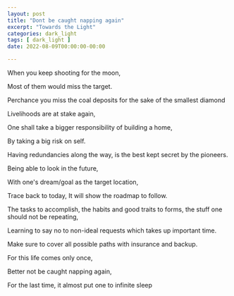 ```yaml
---
layout: post
title: "Dont be caught napping again"
excerpt: "Towards the Light"
categories: dark_light
tags: [ dark_light ]
date: 2022-08-09T00:00:00-00:00

---
```


When you keep shooting for the moon,

Most of them would miss the target.

Perchance you miss the coal deposits for the sake of the smallest diamond

Livelihoods are at stake again,

One shall take a bigger responsibility of building a home,

By taking a big risk on self.

Having redundancies along the way, is the best kept secret by the pioneers.

Being able to look in the future,

With one's dream/goal as the target location, 

Trace back to today, It will show the roadmap to follow.

The tasks to accomplish, the habits and good traits to forms, the stuff one should not be repeating,

Learning to say no to non-ideal requests which takes up important time.

Make sure to cover all possible paths with insurance and backup.

For this life comes only once, 

Better not be caught napping again, 

For the last time, it almost put one to infinite sleep